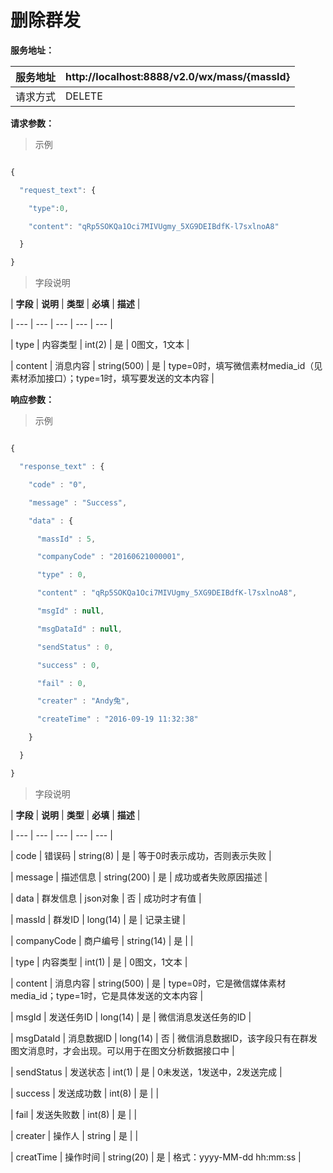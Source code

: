 # 删除群发

**服务地址：**

| 服务地址 | http:\/\/localhost:8888\/v2.0\/wx\/mass/{massId} |
| --- | --- |
| 请求方式 | DELETE |

**请求参数：**

> 示例

```js

{

  "request_text": {

    "type":0,

    "content": "qRp5SOKQa1Oci7MIVUgmy_5XG9DEIBdfK-l7sxlnoA8"

  }

}

```

> 字段说明

| **字段** | **说明** | **类型** | **必填** | **描述** |

| --- | --- | --- | --- | --- |

| type | 内容类型 | int\(2\) | 是 | 0图文，1文本 |

| content | 消息内容 | string\(500\) | 是 | type=0时，填写微信素材media\_id（见素材添加接口）；type=1时，填写要发送的文本内容 |

**响应参数：**

> 示例

```js

{

  "response_text" : {

    "code" : "0",

    "message" : "Success",

    "data" : {

      "massId" : 5,

      "companyCode" : "20160621000001",

      "type" : 0,

      "content" : "qRp5SOKQa1Oci7MIVUgmy_5XG9DEIBdfK-l7sxlnoA8",

      "msgId" : null,

      "msgDataId" : null,

      "sendStatus" : 0,

      "success" : 0,

      "fail" : 0,

      "creater" : "Andy兔",

      "createTime" : "2016-09-19 11:32:38"

    }

  }

}

```

> 字段说明

| **字段** | **说明** | **类型** | **必填** | **描述** |

| --- | --- | --- | --- | --- |

| code | 错误码 | string\(8\) | 是 | 等于0时表示成功，否则表示失败 |

| message | 描述信息 | string\(200\) | 是 | 成功或者失败原因描述 |

| data | 群发信息 | json对象 | 否 | 成功时才有值 |

| massId | 群发ID | long\(14\) | 是 | 记录主键 |

| companyCode | 商户编号 | string\(14\) | 是 |  |

| type | 内容类型 | int\(1\) | 是 | 0图文，1文本 |

| content | 消息内容 | string\(500\) | 是 | type=0时，它是微信媒体素材media\_id；type=1时，它是具体发送的文本内容 |

| msgId | 发送任务ID | long\(14\) | 是 | 微信消息发送任务的ID |

| msgDataId | 消息数据ID | long\(14\) | 否 | 微信消息数据ID，该字段只有在群发图文消息时，才会出现。可以用于在图文分析数据接口中 |

| sendStatus | 发送状态 | int\(1\) | 是 | 0未发送，1发送中，2发送完成 |

| success | 发送成功数 | int\(8\) | 是 |  |

| fail | 发送失败数 | int\(8\) | 是 |  |

| creater | 操作人 | string | 是 |  |

| creatTime | 操作时间 | string\(20\) | 是 | 格式：yyyy-MM-dd hh:mm:ss |

